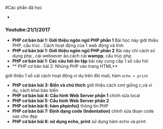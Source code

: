 #Các phần đã học 

-
### Youtube:21/1/2017
-  **PHP cơ bản bài 1: Giới thiệu ngôn ngữ PHP phần 1** 
Bài học này giới thiệu PHP, cấu trúc . Cách hoạt động của 1 web động và tĩnh
- **PHP cơ bản bài 1: Giới thiệu ngôn ngữ PHP phần 2**
Bài này chỉ cách sử dụng php , cài websever ảo.cách cài	**wampp**, cấu trúc php
-  **PHP cơ bản bài 1: Các câu hỏi ôn tập**
 bài này cung cấp 1 số câu hỏi
 - ** PHP cơ bản bài 2: Nhúng PHP vào trang HTML**

giới thiệu 1 số cái cách hoạt động ví dụ trên đki mail, hàm `echo = print` 
- **PHP cơ bản bài 3: Biến và chú thích**
giới thiệu cách cmt giống c,và ví dụ, cách khai báo biến
- **PHP cơ bản bài 4: Cấu hình Web Server phần 1**
chỉnh sửa local
- **PHP cơ bản bài 5: Cấu hình Web Server phần 2**
- **PHP cơ bản bài 6: hàm phpinfo()**
thông tin PHP
- **PHP cơ bản bài 7: Định dạng code (Indentation)**
chỉnh sửa đoạn code sao cho đẹp
- **PHP cơ bản bài 8: sử dụng echo, print**
sử dụng hàm echo và print

